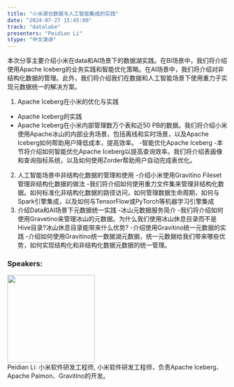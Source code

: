```yaml
---
title: "小米湖仓数据与人工智能集成的实践"
date: "2024-07-27 15:45:00" 
track: "datalake"
presenters: "Peidian Li"
stype: "中文演讲"
---
```

本次分享主要介绍小米在data和AI场景下的数据湖实践。在BI场景中，我们将介绍使用Apache Iceberg的业务实践和智能优化策略。在AI场景中，我们将介绍对非结构化数据的管理。此外，我们将介绍我们在数据和人工智能场景下使用重力子实现元数据统一的解决方案。

1. Apache Iceberg在小米的优化与实践
- Apache Iceberg的实践
- Apache Iceberg在小米内部管理数万个表和近50 PB的数据。我们将介绍小米使用Apache冰山的内部业务场景，包括离线和实时场景，以及Apache Iceberg如何帮助用户降低成本，提高效率。
-智能优化Apache Iceberg
-本节将介绍如何智能优化Apache Iceberg以提高查询效率。我们将介绍表画像和查询指标系统，以及如何使用Zorder帮助用户自动完成表优化。
2. 人工智能场景中非结构化数据的管理和使用
-介绍小米使用Gravitino Fileset管理非结构化数据的做法
-我们将介绍如何使用重力文件集来管理非结构化数据。如何标准化非结构化数据的路径访问，如何管理数据生命周期，如何与Spark引擎集成，以及如何与TensorFlow或PyTorch等机器学习引擎集成
3. 介绍Data和AI场景下元数据统一实践
-冰山元数据服务简介
-我们将介绍如何使用Gravetino来管理冰山的元数据。为什么我们使用冰山休息目录而不是Hive目录?冰山休息目录能带来什么优势?
-介绍使用Gravitino统一元数据的实践
-介绍如何使用Gravitino统一数据湖元数据，统一元数据给我们带来哪些优势，如何实现结构化和非结构化数据元数据的统一管理。
 ### Speakers: 
 <img src="https://sessionize.com/image/5727-400o400o1-NcbSszcmadR5rworVwYgoy.jpg" width="200" /><br>Peidian Li: 小米软件研发工程师, 小米软件研发工程师，负责Apache Iceberg、Apache Paimon、Gravitino的开发。
 <br><br>